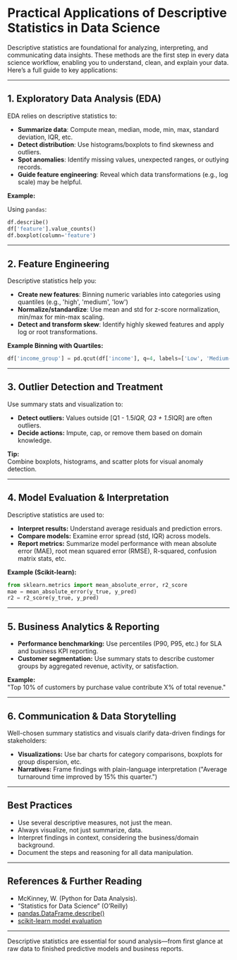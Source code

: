 # Practical Applications of Descriptive Statistics in Data Science

Descriptive statistics are foundational for analyzing, interpreting, and communicating data insights. These methods are the first step in every data science workflow, enabling you to understand, clean, and explain your data. Here’s a full guide to key applications:

---

## 1. Exploratory Data Analysis (EDA)

EDA relies on descriptive statistics to:
- **Summarize data**: Compute mean, median, mode, min, max, standard deviation, IQR, etc.
- **Detect distribution**: Use histograms/boxplots to find skewness and outliers.
- **Spot anomalies**: Identify missing values, unexpected ranges, or outlying records.
- **Guide feature engineering**: Reveal which data transformations (e.g., log scale) may be helpful.

**Example:**  

Using `pandas`:
```python
df.describe()
df['feature'].value_counts()
df.boxplot(column='feature')
```

---

## 2. Feature Engineering

Descriptive statistics help you:
- **Create new features**: Binning numeric variables into categories using quantiles (e.g., 'high', 'medium', 'low')
- **Normalize/standardize**: Use mean and std for z-score normalization, min/max for min-max scaling.
- **Detect and transform skew**: Identify highly skewed features and apply log or root transformations.

**Example Binning with Quartiles:**  

```python
df['income_group'] = pd.qcut(df['income'], q=4, labels=['Low', 'Medium-Low', 'Medium-High', 'High'])
```

---

## 3. Outlier Detection and Treatment

Use summary stats and visualization to:
- **Detect outliers:** Values outside [Q1 - 1.5*IQR, Q3 + 1.5*IQR] are often outliers.
- **Decide actions:** Impute, cap, or remove them based on domain knowledge.

**Tip:**  
Combine boxplots, histograms, and scatter plots for visual anomaly detection.

---

## 4. Model Evaluation & Interpretation

Descriptive statistics are used to:
- **Interpret results:** Understand average residuals and prediction errors.
- **Compare models:** Examine error spread (std, IQR) across models.
- **Report metrics:** Summarize model performance with mean absolute error (MAE), root mean squared error (RMSE), R-squared, confusion matrix stats, etc.

**Example (Scikit-learn):**

```python
from sklearn.metrics import mean_absolute_error, r2_score
mae = mean_absolute_error(y_true, y_pred)
r2 = r2_score(y_true, y_pred)
```

---

## 5. Business Analytics & Reporting

- **Performance benchmarking:** Use percentiles (P90, P95, etc.) for SLA and business KPI reporting.
- **Customer segmentation:** Use summary stats to describe customer groups by aggregated revenue, activity, or satisfaction.

**Example:**  
"Top 10% of customers by purchase value contribute X% of total revenue."

---

## 6. Communication & Data Storytelling

Well-chosen summary statistics and visuals clarify data-driven findings for stakeholders:
- **Visualizations:** Use bar charts for category comparisons, boxplots for group dispersion, etc.
- **Narratives:** Frame findings with plain-language interpretation ("Average turnaround time improved by 15% this quarter.")

---

## Best Practices

- Use several descriptive measures, not just the mean.
- Always visualize, not just summarize, data.
- Interpret findings in context, considering the business/domain background.
- Document the steps and reasoning for all data manipulation.

---

## References & Further Reading

- McKinney, W. (Python for Data Analysis).  
- “Statistics for Data Science” (O’Reilly)  
- [pandas.DataFrame.describe()](https://pandas.pydata.org/pandas-docs/stable/reference/api/pandas.DataFrame.describe.html)  
- [scikit-learn model evaluation](https://scikit-learn.org/stable/modules/model_evaluation.html)

---

Descriptive statistics are essential for sound analysis—from first glance at raw data to finished predictive models and business reports.

